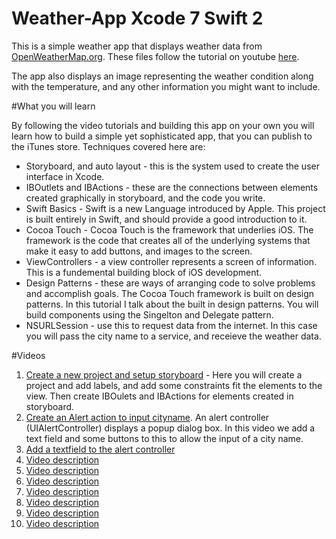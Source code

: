 # Weather-App Xcode 7 Swift 2

This is a simple weather app that displays weather data from [OpenWeatherMap.org](http://openweathermap.org). These files 
follow the tutorial on youtube [here](http://openweathermap.org).

The app also displays an image representing the weather condition along with the temperature, and any other information you 
might want to include. 

#What you will learn

By following the video tutorials and building this app on your own you will learn how to build a simple yet sophisticated app, that you can publish to the iTunes store. Techniques covered here are:

* Storyboard, and auto layout - this is the system used to create the user interface in Xcode. 
* IBOutlets and IBActions - these are the connections between elements created graphically in storyboard, and the code you write. 
* Swift Basics - Swift is a new Language introduced by Apple. This project is built entirely in Swift, and should provide a good introduction to it. 
* Cocoa Touch - Cocoa Touch is the framework that underlies iOS. The framework is the code that creates all of the underlying systems that make it easy to add buttons, and images to the screen. 
* ViewControllers - a view controller represents a screen of information. This is a fundemental building block of iOS development. 
* Design Patterns - these are ways of arranging code to solve problems and accomplish goals. The Cocoa Touch framework is built on design patterns. In this tutorial I talk about the built in design patterns. You will build components using the Singelton and Delegate pattern. 
* NSURLSession - use this to request data from the internet. In this case you will pass the city name to a service, and receieve the weather data. 

#Videos 
1. [Create a new project and setup storyboard](https://www.youtube.com/watch?v=VSDMxdsYHq8&list=PLoN_ejT35AEjBQ33-L8h2IwG11amXssGk) - Here you will create a project and add labels, and add some constraints fit the elements to the view. Then create IBOulets and IBActions for elements created in storyboard. 
2. [Create an Alert action to input cityname](https://www.youtube.com/watch?v=jiSirqZIy5k&index=2&list=PLoN_ejT35AEjBQ33-L8h2IwG11amXssGk). An alert controller (UIAlertController) displays a popup dialog box. In this video we add a text field and some buttons to this to allow the input of a city name. 
3. [Add a textfield to the alert controller](https://www.youtube.com/watch?v=Ia-eztihAYU&index=3&list=PLoN_ejT35AEjBQ33-L8h2IwG11amXssGk)
4. [Video description](https://www.youtube.com/watch?v=jiSirqZIy5k&index=4&list=PLoN_ejT35AEjBQ33-L8h2IwG11amXssGk)
5. [Video description](https://www.youtube.com/watch?v=jiSirqZIy5k&index=5&list=PLoN_ejT35AEjBQ33-L8h2IwG11amXssGk)
6. [Video description](https://www.youtube.com/watch?v=jiSirqZIy5k&index=6&list=PLoN_ejT35AEjBQ33-L8h2IwG11amXssGk)
7. [Video description](https://www.youtube.com/watch?v=jiSirqZIy5k&index=7&list=PLoN_ejT35AEjBQ33-L8h2IwG11amXssGk)
8. [Video description](https://www.youtube.com/watch?v=jiSirqZIy5k&index=8&list=PLoN_ejT35AEjBQ33-L8h2IwG11amXssGk)
9. [Video description](https://www.youtube.com/watch?v=jiSirqZIy5k&index=9&list=PLoN_ejT35AEjBQ33-L8h2IwG11amXssGk)
10. [Video description](https://www.youtube.com/watch?v=jiSirqZIy5k&index=10&list=PLoN_ejT35AEjBQ33-L8h2IwG11amXssGk)






